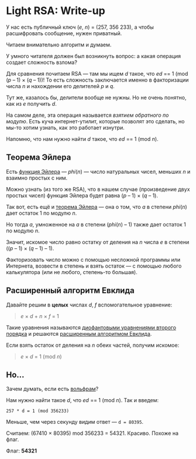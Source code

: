 # Light RSA: Write-up

У нас есть публичный ключ (*e*, *n*) = (257, 356 233), а чтобы расшифровать сообщение, нужен приватный.

Читаем внимательно алгоритм и думаем. 

У умного читателя должен был возникнуть вопрос: а какая операция создает сложность взлома?

Для сравнения почитаем RSA — там мы ищем *d* такое, что *ed* == 1 (mod (*p* – 1) × (*q* – 1))! То есть сложность заключается именно в факторизации числа *n* и нахождении его делителей *p* и *q*.

Тут же, казалось бы, делители вообще не нужны. Но не очень понятно, как из *e* получить *d*.

На самом деле, эта операция называется *взятием обратного по модулю*. Есть куча интернет-утилит, которые позволят это сделать, но мы-то хотим узнать, как это работает изнутри.

Напомню, что нам нужно найти *d* такое, что *ed* == 1 (mod *n*). 

## Теорема Эйлера

Есть [функция Эйлера](https://ru.wikipedia.org/wiki/%D0%A4%D1%83%D0%BD%D0%BA%D1%86%D0%B8%D1%8F_%D0%AD%D0%B9%D0%BB%D0%B5%D1%80%D0%B0) — *phi*(*n*) — число натуральных чисел, меньших *n* и взаимно простых с ним.

Можно узнать (из того же RSA), что в нашем случае (произведение двух простых чисел) функция Эйлера будет равна (*p* – 1) × (*q* – 1).

Так вот, есть ещё и [теорема Эйлера](https://ru.wikipedia.org/wiki/%D0%A2%D0%B5%D0%BE%D1%80%D0%B5%D0%BC%D0%B0_%D0%AD%D0%B9%D0%BB%D0%B5%D1%80%D0%B0_(%D1%82%D0%B5%D0%BE%D1%80%D0%B8%D1%8F_%D1%87%D0%B8%D1%81%D0%B5%D0%BB)) — она о том, что *a* в степени *phi*(*n*) дает остаток 1 по модулю *n*.

Но тогда *a*, умноженное на *a* в степени (*phi*(*n*) – 1) также дает остаток 1 по модулю *n*.

Значит, искомое число равно остатку от деления на *n* числа *e* в степени ((*p* – 1) × (*q* – 1) – 1).

Факторизовать число можно с помощью несложной программы или Интернета, возвести в степень и взять остаток — с помощью любого калькулятора (или не любого, степень-то большая).

## Расширенный алгоритм Евклида

Давайте решим в **целых** числах *d*, *f* вспомогательное уравнение:

> *e* × *d* + *n* × *f* = 1

Такие уравнения называются [диофантовыми уравнениями второго порядка](https://ru.wikipedia.org/wiki/%D0%94%D0%B8%D0%BE%D1%84%D0%B0%D0%BD%D1%82%D0%BE%D0%B2%D0%BE_%D1%83%D1%80%D0%B0%D0%B2%D0%BD%D0%B5%D0%BD%D0%B8%D0%B5) и решаются [расширенным алгоритмом Евклида](http://www.e-maxx.ru/algo/extended_euclid_algorithm).

Если взять остаток от деления на *n* обеих частей, получим искомое:

> *e* × *d* = 1 (mod *n*)


## Но...

Зачем думать, если есть [вольфрам](http://wolframalpha.com/)?

Нам нужно найти такое *d*, что *ed* == 1 (mod *n*). Так и введем:

```
257 * d = 1 (mod 356233)
```

Меньше, чем через секунду видим ответ — `d = 80395`.

Считаем: (67410 × 80395) mod 356233 = 54321. Красиво. Похоже на флаг.

Флаг: **54321**
